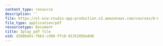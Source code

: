 ```yaml
---
content_type: resource
description: ''
file: https://ol-ocw-studio-app-production.s3.amazonaws.com/courses/8-851-effective-field-theory-spring-2013/d2b8bd4176b2cd98ffc0d1352856e8d6_kJFbJDYuU_k.pdf
file_type: application/pdf
resourcetype: Document
title: 3play pdf file
uid: d2b8bd41-76b2-cd98-ffc0-d1352856e8d6
---
```

